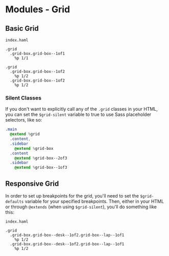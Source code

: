 # Modules - Grid

## Basic Grid

`index.haml`
```haml
.grid
  .grid-box.grid-box--1of1
    %p 1/1

.grid
  .grid-box.grid-box--1of2
    %p 1/2
  .grid-box.grid-box--1of2
    %p 1/2
```

### Silent Classes

If you don't want to explicitly call any of the `.grid` classes in your HTML, you can set the `$grid-silent` variable to true to use Sass placeholder selectors, like so:

```sass
.main
  @extend %grid
  .content,
  .sidebar
    @extend %grid-box
  .content
    @extend %grid-box--2of3
  .sidebar
    @extend %grid-box--1of3
```

## Responsive Grid

In order to set up breakpoints for the grid, you'll need to set the `$grid-defaults` variable for your specified breakpoints. Then, either in your HTML or through `@extends` (when using `$grid-silent`), you'll do something like this:

`index.haml`
```haml
.grid
  .grid-box.grid-box--desk--1of2.grid-box--lap--1of1
    %p 1/2
  .grid-box.grid-box--desk--1of2.grid-box--lap--1of1
    %p 1/2
```
